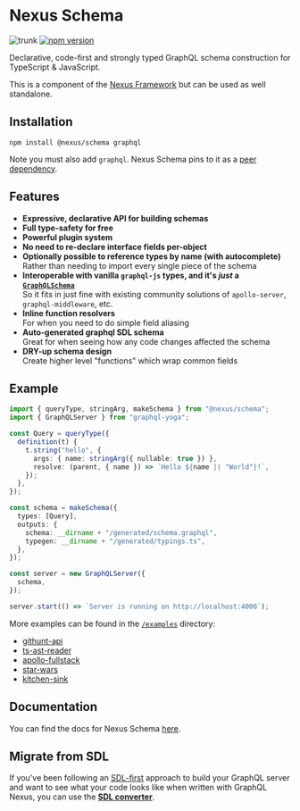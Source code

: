 # Nexus Schema

![trunk](https://github.com/graphql-nexus/schema/workflows/trunk/badge.svg)
[![npm version](https://badge.fury.io/js/%40nexus%2Fschema.svg)](https://badge.fury.io/js/%40nexus%2Fschema)

Declarative, code-first and strongly typed GraphQL schema construction for TypeScript & JavaScript.

This is a component of the [Nexus Framework](https://nexusjs.org) but can be used as well standalone.

## Installation

```
npm install @nexus/schema graphql
```

Note you must also add `graphql`. Nexus Schema pins to it as a [peer dependency](https://nodejs.org/en/blog/npm/peer-dependencies/).

## Features

- **Expressive, declarative API for building schemas**
- **Full type-safety for free**
- **Powerful plugin system**
- **No need to re-declare interface fields per-object**
- **Optionally possible to reference types by name (with autocomplete)**  
  Rather than needing to import every single piece of the schema
- **Interoperable with vanilla `graphql-js` types, and it's _just_ a [`GraphQLSchema`](https://graphql.org/graphql-js/type/#graphqlschema)**  
  So it fits in just fine with existing community solutions of `apollo-server`, `graphql-middleware`, etc.
- **Inline function resolvers**  
  For when you need to do simple field aliasing
- **Auto-generated graphql SDL schema**  
  Great for when seeing how any code changes affected the schema
- **DRY-up schema design**  
  Create higher level "functions" which wrap common fields

## Example

```ts
import { queryType, stringArg, makeSchema } from "@nexus/schema";
import { GraphQLServer } from "graphql-yoga";

const Query = queryType({
  definition(t) {
    t.string("hello", {
      args: { name: stringArg({ nullable: true }) },
      resolve: (parent, { name }) => `Hello ${name || "World"}!`,
    });
  },
});

const schema = makeSchema({
  types: [Query],
  outputs: {
    schema: __dirname + "/generated/schema.graphql",
    typegen: __dirname + "/generated/typings.ts",
  },
});

const server = new GraphQLServer({
  schema,
});

server.start(() => `Server is running on http://localhost:4000`);
```

More examples can be found in the [`/examples`](./examples) directory:

- [githunt-api](./examples/githunt-api)
- [ts-ast-reader](./examples/ts-ast-reader)
- [apollo-fullstack](./examples/apollo-fullstack)
- [star-wars](./examples/star-wars)
- [kitchen-sink](./examples/kitchen-sink)

## Documentation

You can find the docs for Nexus Schema [here](http://nexusjs.org/#/components/schema/about).

## Migrate from SDL

If you've been following an [SDL-first](https://www.prisma.io/blog/the-problems-of-schema-first-graphql-development-x1mn4cb0tyl3/) approach to build your GraphQL server and want to see what your code looks like when written with GraphQL Nexus, you can use the [**SDL converter**](https://nexus.js.org/converter).
